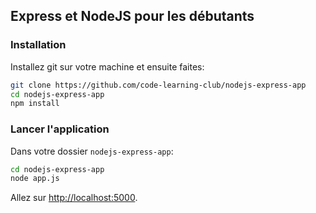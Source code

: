 ## Express et NodeJS pour les débutants

### Installation

Installez git sur votre machine et ensuite faites:

```bash
git clone https://github.com/code-learning-club/nodejs-express-app
cd nodejs-express-app
npm install
```

### Lancer l'application

Dans votre dossier `nodejs-express-app`:

```bash
cd nodejs-express-app
node app.js
```

Allez sur [http://localhost:5000](http://localhost:5000).
